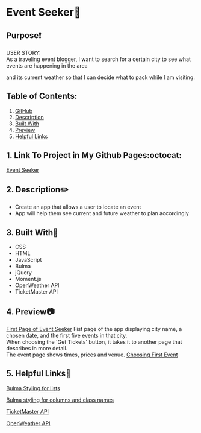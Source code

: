 # Event Seeker:round_pushpin:

## Purpose❗
USER STORY: <br>
As a traveling event blogger, I want to search for a certain city to
see what events are happening in the area

and its current weather so that I can decide what to pack while I am visiting.


   ## Table of Contents:
1. [ GitHub ](#link-to-my-page)
2. [ Description ](#desc)
3. [ Built With ](#built-with)
4. [ Preview ](#screenshot)
5. [ Helpful Links ](#help)

 <a name="link-to-my-page"></a>
 ## 1. Link To Project in My Github Pages:octocat:
 
[Event Seeker](https://jwhitney2209.github.io/event-seeker/)

 <a name="desc"></a>
## 2. Description✏️
 * Create an app that allows a user to locate an event
 * App will help them see current and future weather to plan accordingly


<a name="built-with"></a>
## 3. Built With🔨
 * CSS
 * HTML
 * JavaScript
 * Bulma
 * jQuery
 * Moment.js
 * OpenWeather API
 * TicketMaster API

  <a name="screenshot"></a>

 ## 4. Preview:camera:

 [First Page of Event Seeker](assets/event-seeker-page.png)
Fist page of the app displaying city name, a chosen date, and the first five events in that city. <br>
When choosing the 'Get Tickets' button, it takes it to another page that describes in more detail. <br>
The event page shows times, prices and venue.
 [Choosing First Event](assets/first-event.png)


 <a name="help"></a>
  ## 5. Helpful Links:link:

[Bulma Styling for lists](https://www.geeksforgeeks.org/bulma-list/)

[Bulma styling for columns and class names](https://bulma.io/documentation/columns/sizes/)

[TicketMaster API](https://developer.ticketmaster.com/products-and-docs/apis/getting-started/)

[OpenWeather API](https://openweathermap.org/api)
